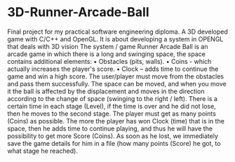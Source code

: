 # 3D-Runner-Arcade-Ball

Final project for my practical software engineering diploma.
A 3D developed game with C/C++ and OpenGL.
It is about developing a system in OPENGL that deals with 3D vision
The system / game Runner Arcade Ball is an arcade game in which there is a long and swinging space, the space contains additional elements:
• Obstacles (pits, walls).
• Coins - which actually increases the player's score.
• Clock – adds time to continue the game and win a high score.
The user/player must move from the obstacles and pass them successfully.
The space can be moved, and when you move it the ball is affected by the displacement and moves in the direction according to the change of space (swinging to the right / left).
There is a certain time in each stage (Level), if the time is over and he did not lose, then he moves to the second stage.
The player must get as many points (Coins) as possible.
  The more the player has won Clock (time) that is in the space, then he adds time to continue playing, and thus he will have the possibility to get more Score (Coins).
As soon as he lost, we immediately save the game details for him in a file (how many points (Score) he got, to what stage he reached).
